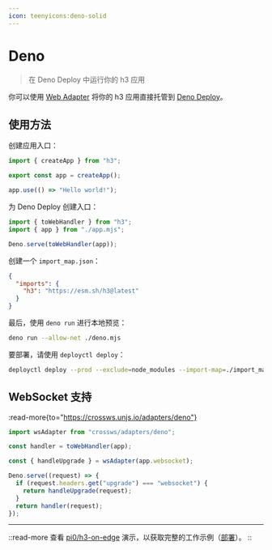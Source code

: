 ```yaml
---
icon: teenyicons:deno-solid
---
```


# Deno

> 在 Deno Deploy 中运行你的 h3 应用

你可以使用 [Web Adapter](/adapters/web) 将你的 h3 应用直接托管到 [Deno Deploy](https://deno.com/deploy)。

## 使用方法

创建应用入口：

```js [app.mjs]
import { createApp } from "h3";

export const app = createApp();

app.use(() => "Hello world!");
```

为 Deno Deploy 创建入口：

```js [deno.mjs]
import { toWebHandler } from "h3";
import { app } from "./app.mjs";

Deno.serve(toWebHandler(app));
```

创建一个 `import_map.json`：

```json [import_map.json]
{
  "imports": {
    "h3": "https://esm.sh/h3@latest"
  }
}
```

最后，使用 `deno run` 进行本地预览：

```bash [terminal]
deno run --allow-net ./deno.mjs
```

要部署，请使用 `deployctl deploy`：

```bash [terminal]
deployctl deploy --prod --exclude=node_modules --import-map=./import_map.json ./deno.mjs
```

## WebSocket 支持

:read-more{to="https://crossws.unjs.io/adapters/deno"}

```ts
import wsAdapter from "crossws/adapters/deno";

const handler = toWebHandler(app);

const { handleUpgrade } = wsAdapter(app.websocket);

Deno.serve((request) => {
  if (request.headers.get("upgrade") === "websocket") {
    return handleUpgrade(request);
  }
  return handler(request);
});
```

---

::read-more
查看 [pi0/h3-on-edge](https://github.com/pi0/h3-on-edge) 演示，以获取完整的工作示例（[部署](https://h3-on-edge.deno.dev/)）。
::
